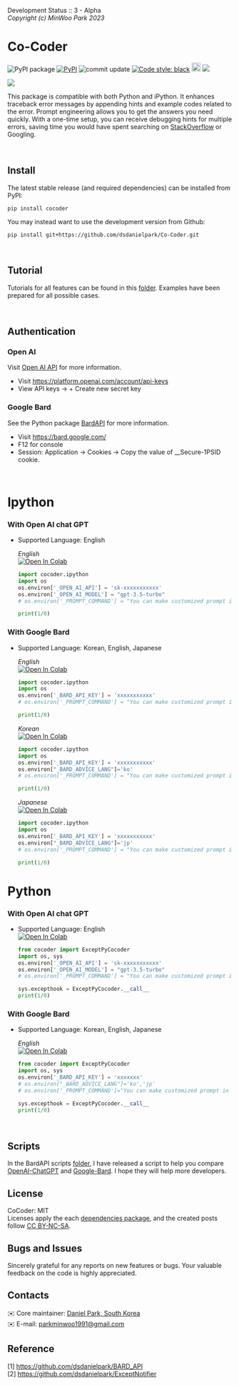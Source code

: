 Development Status :: 3 - Alpha <br>
*Copyright (c) MinWoo Park 2023*

# Co-Coder

<p align="left">
<a><img alt="PyPI package" src="https://img.shields.io/badge/pypi-CoCoder-blue"></a>
<a href="https://pypi.org/project/bardapi/"><img alt="PyPI" src="https://img.shields.io/pypi/v/cocoder"></a>
<!-- <a href="https://pepy.tech/project/bardapi"><img alt="Downloads" src="https://pepy.tech/badge/bardapi"></a> -->
<a><img alt="commit update" src="https://img.shields.io/github/last-commit/dsdanielpark/Co-Coder?color=blue"></a>
<a href="https://github.com/psf/black"><img alt="Code style: black" src="https://img.shields.io/badge/code%20style-black-000000.svg"></a>
<a href="https://www.buymeacoffee.com/parkminwoo"><img src="https://www.buymeacoffee.com/assets/img/custom_images/orange_img.png" height="20px"></a>
<a href="https://hits.seeyoufarm.com"><img src="https://hits.seeyoufarm.com/api/count/incr/badge.svg?url=https%3A%2F%2Fgithub.com%2Fdsdanielpark%2FCo-Coder&count_bg=%2379C83D&title_bg=%23555555&icon=&icon_color=%23E7E7E7&title=Co-Coder&edge_flat=false"/></a>
</p>

![](./assets/cocoder.gif)

This package is compatible with both Python and iPython. It enhances traceback error messages by appending hints and example codes related to the error. Prompt engineering allows you to get the answers you need quickly. With a one-time setup, you can receive debugging hints for multiple errors, saving time you would have spent searching on [StackOverflow](https://stackoverflow.com/) or Googling.

<br>


## Install 
The latest stable release (and required dependencies) can be installed from PyPI:
```
pip install cocoder
```
You may instead want to use the development version from Github:
```
pip install git+https://github.com/dsdanielpark/Co-Coder.git
```

<br>

## Tutorial 
Tutorials for all features can be found in this [folder](./tutorials/). Examples have been prepared for all possible cases.

<br>

## Authentication
### Open AI
Visit [Open AI API](https://platform.openai.com/docs/introduction) for more information.
- Visit https://platform.openai.com/account/api-keys
- View API keys → + Create new secret key

### Google Bard  
See the Python package [BardAPI](https://github.com/dsdanielpark/bardapi) for more information.
- Visit https://bard.google.com/
- F12 for console
- Session: Application → Cookies → Copy the value of  __Secure-1PSID cookie.

<br>

# Ipython

### With Open AI chat GPT 
- Supported Language: English 

    *English* <br> [![Open In Colab](https://colab.research.google.com/assets/colab-badge.svg)](https://drive.google.com/file/d/1i8PLhWY2YRIUtRV7Llf2dHn4x8RYmCYi/view?usp=share_link)
    ```python
    import cocoder.ipython
    import os
    os.environ['_OPEN_AI_API'] = 'sk-xxxxxxxxxxx'
    os.environ['_OPEN_AI_MODEL'] = "gpt-3.5-turbo" 
    # os.environ['_PROMPT_COMMAND'] = "You can make customized prompt in here."

    print(1/0)
    ```



### With Google Bard
- Supported Language: Korean, English, Japanese

    *English* <br> [![Open In Colab](https://colab.research.google.com/assets/colab-badge.svg)](https://drive.google.com/file/d/1G0bkZRUXAxbWBBrJoAfLhsTxGIZcHeLq/view?usp=sharing)

    ```python
    import cocoder.ipython
    import os
    os.environ['_BARD_API_KEY'] = 'xxxxxxxxxxx'
    # os.environ['_PROMPT_COMMAND'] = "You can make customized prompt in here."

    print(1/0)
    ```
    

    *Korean* <br> [![Open In Colab](https://colab.research.google.com/assets/colab-badge.svg)](https://drive.google.com/file/d/1yZJKjkV3zQI-sJkS48PDpePqxoMMfYRA/view?usp=sharing)
    ```python
    import cocoder.ipython
    import os
    os.environ['_BARD_API_KEY'] = 'xxxxxxxxxxx'
    os.environ["_BARD_ADVICE_LANG"]='ko'
    # os.environ['_PROMPT_COMMAND'] = "You can make customized prompt in here."

    print(1/0)
    ```

    *Japanese* <br> [![Open In Colab](https://colab.research.google.com/assets/colab-badge.svg)](https://drive.google.com/file/d/178mt8_kkBN4-z408No_4qW8XfCWSL-wh/view?usp=sharing)
    ```python
    import cocoder.ipython
    import os
    os.environ['_BARD_API_KEY'] = 'xxxxxxxxxxx'
    os.environ["_BARD_ADVICE_LANG"]='jp'
    # os.environ['_PROMPT_COMMAND'] = "You can make customized prompt in here."

    print(1/0)
    ```


# Python
### With Open AI chat GPT
- Supported Language: English <br>
[![Open In Colab](https://colab.research.google.com/assets/colab-badge.svg)](https://drive.google.com/file/d/1zh2tX0Xtq5YqrWgNiJ9nF1RmaJgAvQ8E/view?usp=sharing)

    ```python
    from cocoder import ExceptPyCocoder
    import os, sys
    os.environ['_OPEN_AI_API'] = 'sk-xxxxxxxxxxx'
    os.environ['_OPEN_AI_MODEL'] = "gpt-3.5-turbo" 
    # os.environ['_PROMPT_COMMAND'] = "You can make customized prompt in here."

    sys.excepthook = ExceptPyCocoder.__call__
    print(1/0)
    ```

### With Google Bard 
- Supported Language: Korean, English, Japanese

    *English* <br> [![Open In Colab](https://colab.research.google.com/assets/colab-badge.svg)](https://drive.google.com/file/d/1Ax3y7_2PgBsuK_d6z374vvYrmClSp7JX/view?usp=sharing)
    ```python
    from cocoder import ExceptPyCocoder
    import os, sys
    os.environ['_BARD_API_KEY'] = 'xxxxxxx'
    # os.environ["_BARD_ADVICE_LANG"]='ko','jp'
    # os.environ['_PROMPT_COMMAND']="You can make customized prompt in here."

    sys.excepthook = ExceptPyCocoder.__call__
    print(1/0)
    ```



<br>

## Scripts
In the BardAPI scripts [folder](./scripts/), I have released a script to help you compare [OpenAI-ChatGPT](./scripts/openai_api.ipynb) and [Google-Bard](./scripts/google_api.ipynb). I hope they will help more developers.

## License 
CoCoder: MIT <br>
Licenses apply the each [dependencies package](https://choosealicense.com/licenses/), and the created posts follow [CC BY-NC-SA](https://creativecommons.org/licenses/by-nc-sa/4.0/).

## Bugs and Issues
Sincerely grateful for any reports on new features or bugs. Your valuable feedback on the code is highly appreciated.

## Contacts
:envelope: Core maintainer: [Daniel Park, South Korea](https://github.com/DSDanielPark) <br>
:envelope: E-mail: parkminwoo1991@gmail.com <br>

## Reference 
[1] https://github.com/dsdanielpark/BARD_API <br>
[2] https://github.com/dsdanielpark/ExceptNotifier
